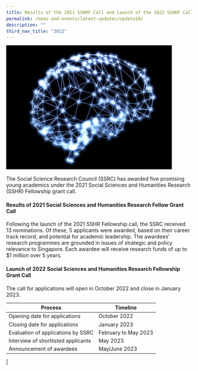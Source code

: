 ```yaml
---
title: Results of the 2021 SSHRF Call and Launch of the 2022 SSHRF Call
permalink: /news-and-events/latest-updates/update10/
description: ""
third_nav_title: "2022"
---
```


![](/images/updates4.jpg)

The Social Science Research Council (SSRC) has awarded five promising young academics under the 2021 Social Sciences and Humanities Research (SSHR) Fellowship grant call.

#### **Results of 2021 Social Sciences and Humanities Research Fellow Grant Call**
Following the launch of the 2021 SSHR Fellowship call, the SSRC received 13 nominations. Of these, 5 applicants were awarded, based on their career track record, and potential for academic leadership. The awardees’ research programmes are grounded in issues of strategic and policy relevance to Singapore. Each awardee will receive research funds of up to $1 million over 5 years.

#### **Launch of 2022 Social Sciences and Humanities Research Fellowship Grant Call**
The call for applications will open in October 2022 and close in January 2023.

|  Process |   Timeline  |
|---|---|
|  Opening date for applications |   October 2022 |
|  Closing date for applications |   January 2023 |
|  Evaluation of applications by SSRC |   February to May 2023  |
|  Interview of shortlisted applicants |   May 2023 |
|  Announcement of awardees |   May/June 2023 |
|